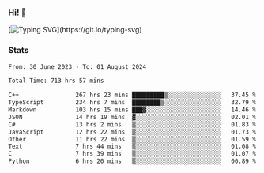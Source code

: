 ### Hi!  👋

[![Typing SVG](https://readme-typing-svg.herokuapp.com?font=Fira+Code&pause=1000&width=435&lines=Hello!+I'm+Texiwustion.)](https://git.io/typing-svg)

### Stats

<!--START_SECTION:waka-->

```txt
From: 30 June 2023 - To: 01 August 2024

Total Time: 713 hrs 57 mins

C++                267 hrs 23 mins █████████▒░░░░░░░░░░░░░░░   37.45 %
TypeScript         234 hrs 7 mins  ████████▒░░░░░░░░░░░░░░░░   32.79 %
Markdown           103 hrs 15 mins ███▓░░░░░░░░░░░░░░░░░░░░░   14.46 %
JSON               14 hrs 19 mins  ▓░░░░░░░░░░░░░░░░░░░░░░░░   02.01 %
C#                 13 hrs 2 mins   ▒░░░░░░░░░░░░░░░░░░░░░░░░   01.83 %
JavaScript         12 hrs 22 mins  ▒░░░░░░░░░░░░░░░░░░░░░░░░   01.73 %
Other              11 hrs 22 mins  ▒░░░░░░░░░░░░░░░░░░░░░░░░   01.59 %
Text               7 hrs 44 mins   ▒░░░░░░░░░░░░░░░░░░░░░░░░   01.08 %
C                  7 hrs 39 mins   ▒░░░░░░░░░░░░░░░░░░░░░░░░   01.07 %
Python             6 hrs 20 mins   ▒░░░░░░░░░░░░░░░░░░░░░░░░   00.89 %
```

<!--END_SECTION:waka-->

